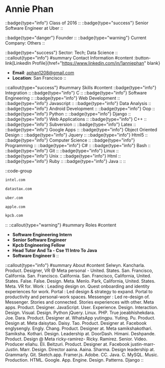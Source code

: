 # Annie Phan
::badge{type="info"}
Class of 2016
::
::badge{type="success"}
Senior Software Engineer at Uber
::

::badge{type="danger"}
Founder
::
::badge{type="warning"}
Current Company: Others
::

::badge{type="success"}
Sector: Tech; Data Science
::
::callout{type="info"}
#summary
Contact Information
#content
:button-link[LinkedIn Profile]{href="https://www.linkedin.com/in/1anniephan" blank}
- **Email**: aphan1208@gmail.com
- **Location**: San Francisco
::

::callout{type="success"}
#summary
Skills
#content
::badge{type="info"}
Integration
::
::badge{type="info"}
C
::
::badge{type="info"}
Software Engineering
::
::badge{type="info"}
Web Development
::
::badge{type="info"}
Javascript
::
::badge{type="info"}
Data Analysis
::
::badge{type="info"}
Android Development
::
::badge{type="info"}
Oop
::
::badge{type="info"}
Python
::
::badge{type="info"}
Django
::
::badge{type="info"}
Web Applications
::
::badge{type="info"}
C++
::
::badge{type="info"}
Subversion
::
::badge{type="info"}
Latex
::
::badge{type="info"}
Google Apps
::
::badge{type="info"}
Object Oriented Design
::
::badge{type="info"}
Jquery
::
::badge{type="info"}
Html5
::
::badge{type="info"}
Computer Science
::
::badge{type="info"}
Programming
::
::badge{type="info"}
C#
::
::badge{type="info"}
Bash
::
::badge{type="info"}
Git
::
::badge{type="info"}
Linux
::
::badge{type="info"}
Unix
::
::badge{type="info"}
Html
::
::badge{type="info"}
Ruby
::
::badge{type="info"}
Java
::
::

::code-group
```bash [Intel]
intel.com
```
```bash [DataStax]
datastax.com
```
```bash [Uber]
uber.com
```
```bash [Apple]
apple.com
```
```bash [Kleiner Perkins Caufield & Byers]
kpcb.com
```
::
::callout{type="warning"}
#summary
Roles
#content
- **Software Engineering Intern**
- **Senior Software Engineer**
- **Kpcb Engineering Fellow**
- **Head Tutor And Ta - Cse 11 Intro To Java**
- **Software Engineer Ii**
::

::callout{type="info"}
#summary
About
#content
Selwyn. Kancharla. Product. Designer, VR @ Meta personal - United. States. San. Francisco, California. San. Francisco. California. San. Francisco, California, United. States. False. False. Design. Meta. Menlo. Park, California, United. States. Meta. VR for. Work : Leading design on. Quest onboarding and identity experiences for work. Portal : Led design & strategy to expand. Portal to productivity and personal-work spaces. Messenger : Led re-design of. Messenger. Stories and connected. Stories experiences with other. Meta apps. Product. Designer. JavaScript. User. Experience. Design. Interaction. Design. Visual. Design. Python jQuery. Linux. PHP. True joeabhishekdara. Joe. Dara. Product. Designer at. WhatsApp yutingpu. Yuting. Pu. Product. Design at. Meta daisytao. Daisy. Tao. Product. Designer at. Facebook englysengly. Engly. Chang. Product. Designer at. Meta samikshakothari. Samiksha. Kothari. Design. Leadership at. DoorDash. Himani. Deshpande. Product. Design @ Meta ricky-ramirez- Ricky. Ramirez. Senior. Video. Producer eliahu. Eli. Beitzuri. Product. Designer at. Facebook justin-marr- Justin. Marr. Design. Director aaina. Aaina. Sharma. Design leadership at. Grammarly. Git. Sketch.app. Framer.js. Adobe. CC. Java. C. MySQL. Music. Production. HTML. Google. App. Engine. Design. Patterns. Django
::
